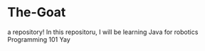 # The-Goat
a repository!
In this repositoru, I will be learning Java for robotics Programming 101 Yay

